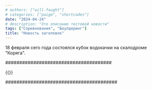 ```yaml
---
# authors: ["will-faught"]
# categories: ["paige", "shortcodes"]
date: "2024-04-24"
# description: "Это описание тестовой новости"
tags: ["Соревнования", "Боулдеринг"]
title: "Новость заголовок"
---
```


18 февраля сего года состоялся кубок водокачки на скалодроме \"Коряга\". 

<!--more-->

######################################

{{<image-gallery gallery_dir="/img">}}

########################################
